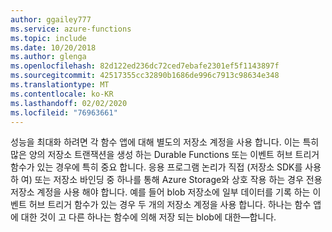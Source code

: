 ```yaml
---
author: ggailey777
ms.service: azure-functions
ms.topic: include
ms.date: 10/20/2018
ms.author: glenga
ms.openlocfilehash: 82d122ed236dc72ced7ebafe2301ef5f1143897f
ms.sourcegitcommit: 42517355cc32890b1686de996c7913c98634e348
ms.translationtype: MT
ms.contentlocale: ko-KR
ms.lasthandoff: 02/02/2020
ms.locfileid: "76963661"
---
```

성능을 최대화 하려면 각 함수 앱에 대해 별도의 저장소 계정을 사용 합니다. 이는 특히 많은 양의 저장소 트랜잭션을 생성 하는 Durable Functions 또는 이벤트 허브 트리거 함수가 있는 경우에 특히 중요 합니다. 응용 프로그램 논리가 직접 (저장소 SDK를 사용 하 여) 또는 저장소 바인딩 중 하나를 통해 Azure Storage와 상호 작용 하는 경우 전용 저장소 계정을 사용 해야 합니다. 예를 들어 blob 저장소에 일부 데이터를 기록 하는 이벤트 허브 트리거 함수가 있는 경우 두 개의 저장소 계정을 사용 합니다. 하나는 함수 앱에 대한 것이 고 다른 하나는 함수에 의해 저장 되는 blob에 대한&mdash;합니다.